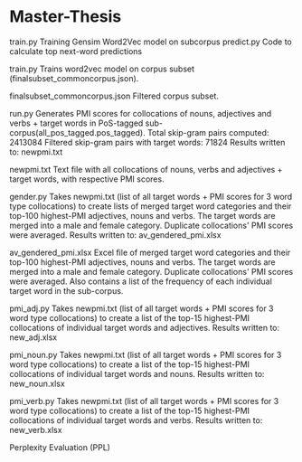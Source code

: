 # Master-Thesis


train.py 
Training Gensim Word2Vec model on subcorpus
predict.py 
Code to calculate top next-word predictions 



train.py
Trains word2vec model on corpus subset (finalsubset_commoncorpus.json).

finalsubset_commoncorpus.json
Filtered corpus subset.

run.py
Generates PMI scores for collocations of nouns, adjectives and verbs + target words in PoS-tagged sub-corpus(all_pos_tagged.pos_tagged). 
Total skip-gram pairs computed: 2413084
Filtered skip-gram pairs with target words: 71824
Results written to: newpmi.txt

newpmi.txt
Text file with all collocations of nouns, verbs and adjectives + target words, with respective PMI scores.

gender.py
Takes newpmi.txt (list of all target words + PMI scores for 3 word type collocations) to create lists of merged target word categories and their top-100 highest-PMI adjectives, nouns and verbs.
The target words are merged into a male and female category. Duplicate collocations' PMI scores were averaged.
Results written to: av_gendered_pmi.xlsx

av_gendered_pmi.xlsx
Excel file of merged target word categories and their top-100 highest-PMI adjectives, nouns and verbs.
The target words are merged into a male and female category. Duplicate collocations' PMI scores were averaged.
Also contains a list of the frequency of each individual target word in the sub-corpus. 

pmi_adj.py
Takes newpmi.txt (list of all target words + PMI scores for 3 word type collocations) to create a list of the top-15 highest-PMI collocations of individual target words and adjectives.
Results written to: new_adj.xlsx

pmi_noun.py
Takes newpmi.txt (list of all target words + PMI scores for 3 word type collocations) to create a list of the top-15 highest-PMI collocations of individual target words and nouns.
Results written to: new_noun.xlsx

pmi_verb.py
Takes newpmi.txt (list of all target words + PMI scores for 3 word type collocations) to create a list of the top-15 highest-PMI collocations of individual target words and verbs.
Results written to: new_verb.xlsx


Perplexity Evaluation (PPL)





